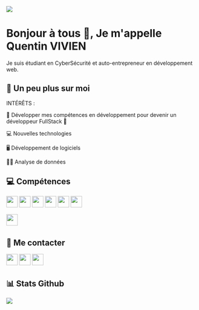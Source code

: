 <p><img src="https://visitcount.itsvg.in/api?id=quentinvvn&label=Profile%20Views&color=12&icon=5&pretty=true"><p>

# Bonjour à tous 👋, Je m'appelle Quentin VIVIEN
Je suis étudiant en CyberSécurité et auto-entrepreneur en développement web.


## 💫 Un peu plus sur moi
INTÉRÊTS : 
<p> 🤩 Développer mes compétences en développement pour devenir un développeur FullStack 🤩 </p>
<p> 💻 Nouvelles technologies </p>
<p> 🖥 Développement de logiciels </p>
<p> 👨‍🏫 Analyse de données </p>

## 💻 Compétences 
<p>
<img src="https://img.shields.io/badge/python-3670A0?style=for-the-badge&logo=python&logoColor=ffdd54" style="margin-bottom: 4px;" height="30px">
<img src="https://img.shields.io/badge/javascript-%23323330.svg?style=for-the-badge&logo=javascript&logoColor=%23F7DF1E" style="margin-bottom: 4px;" height="30px">
<img src="https://img.shields.io/badge/html5-%23E34F26.svg?style=for-the-badge&logo=html5&logoColor=white" style="margin-bottom: 4px;" height="30px">
<img src="https://img.shields.io/badge/css3-%231572B6.svg?style=for-the-badge&logo=css3&logoColor=white" style="margin-bottom: 4px;" height="30px">
<img src="https://img.shields.io/badge/PHP-777BB4?style=for-the-badge&logo=php&logoColor=white" style="margin-bottom: 4px;" height="30px">
<img src="https://img.shields.io/badge/C-00599C?style=for-the-badge&logo=c&logoColor=white" style="margin-bottom: 4px;" height="30px">
</p>
<p>
<img src="https://img.shields.io/badge/Made%20with-Jupyter-orange?style=for-the-badge&logo=Jupyter" style="margin-bottom: 4px;" height="30px">
</p>



## 👥 Me contacter 
<p>
<a href="https://www.instagram.com/quentin.codes"><img src="https://img.shields.io/badge/Instagram-%23E4405F.svg?style=for-the-badge&logo=Instagram&logoColor=white" style="margin-bottom: 4px;" height="30px" target="_blank"></a>
<a href="https://www.quentin-vivien.fr#contact"><img src="https://img.shields.io/badge/website-000000?style=for-the-badge&logo=About.me&logoColor=white" style="margin-bottom: 4px;" height="30px" target="_blank"></a>
  <a href="https://discord.gg/Rb33t5yfcu"><img src="https://img.shields.io/badge/Discord-7289DA?style=for-the-badge&logo=discord&logoColor=white" style="margin-bottom: 4px;" height="30px" target="_blank"></a>
</p>


## 📊 Stats Github
<p><img src="https://github-readme-stats.vercel.app/api/top-langs/?username=quentinvvn&theme=blue-green"><p>
